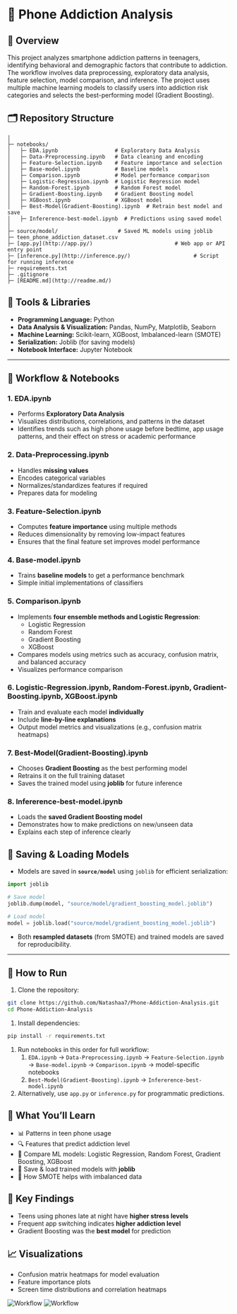 # 📱 Phone Addiction Analysis


## 📌 Overview

This project analyzes smartphone addiction patterns in teenagers, identifying behavioral and demographic factors that contribute to addiction. The workflow involves data preprocessing, exploratory data analysis, feature selection, model comparison, and inference. The project uses multiple machine learning models to classify users into addiction risk categories and selects the best-performing model (Gradient Boosting).


## 🗂 Repository Structure 
```Phone-Addiction-Analysis/
│
├─ notebooks/
│   ├─ EDA.ipynb                  # Exploratory Data Analysis
│   ├─ Data-Preprocessing.ipynb   # Data cleaning and encoding
│   ├─ Feature-Selection.ipynb    # Feature importance and selection
│   ├─ Base-model.ipynb           # Baseline models
│   ├─ Comparison.ipynb           # Model performance comparison
│   ├─ Logistic-Regression.ipynb  # Logistic Regression model
│   ├─ Random-Forest.ipynb        # Random Forest model
│   ├─ Gradient-Boosting.ipynb    # Gradient Boosting model
│   ├─ XGBoost.ipynb              # XGBoost model
│   ├─ Best-Model(Gradient-Boosting).ipynb  # Retrain best model and save
│   ├─ Infererence-best-model.ipynb  # Predictions using saved model
│
├─ source/model/                   # Saved ML models using joblib
├─ teen_phone_addiction_dataset.csv
├─ [app.py](http://app.py/)                          # Web app or API entry point
├─ [inference.py](http://inference.py/)                    # Script for running inference
├─ requirements.txt
├─ .gitignore
├─ [README.md](http://readme.md/) 
```

## 🧰 Tools & Libraries

- **Programming Language:** Python
- **Data Analysis & Visualization:** Pandas, NumPy, Matplotlib, Seaborn
- **Machine Learning:** Scikit-learn, XGBoost, Imbalanced-learn (SMOTE)
- **Serialization:** Joblib (for saving models)
- **Notebook Interface:** Jupyter Notebook

---

## 📝 Workflow & Notebooks

### 1. **EDA.ipynb**

- Performs **Exploratory Data Analysis**
- Visualizes distributions, correlations, and patterns in the dataset
- Identifies trends such as high phone usage before bedtime, app usage patterns, and their effect on stress or academic performance

### 2. **Data-Preprocessing.ipynb**

- Handles **missing values**
- Encodes categorical variables
- Normalizes/standardizes features if required
- Prepares data for modeling

### 3. **Feature-Selection.ipynb**

- Computes **feature importance** using multiple methods
- Reduces dimensionality by removing low-impact features
- Ensures that the final feature set improves model performance

### 4. **Base-model.ipynb**

- Trains **baseline models** to get a performance benchmark
- Simple initial implementations of classifiers

### 5. **Comparison.ipynb**

- Implements **four ensemble methods and Logistic Regression**:
    - Logistic Regression
    - Random Forest
    - Gradient Boosting
    - XGBoost
- Compares models using metrics such as accuracy, confusion matrix, and balanced accuracy
- Visualizes performance comparison

### 6. **Logistic-Regression.ipynb, Random-Forest.ipynb, Gradient-Boosting.ipynb, XGBoost.ipynb**

- Train and evaluate each model **individually**
- Include **line-by-line explanations**
- Output model metrics and visualizations (e.g., confusion matrix heatmaps)

### 7. **Best-Model(Gradient-Boosting).ipynb**

- Chooses **Gradient Boosting** as the best performing model
- Retrains it on the full training dataset
- Saves the trained model using **joblib** for future inference

### 8. **Infererence-best-model.ipynb**

- Loads the **saved Gradient Boosting model**
- Demonstrates how to make predictions on new/unseen data
- Explains each step of inference clearly

## 💾 Saving & Loading Models

- Models are saved in **`source/model`** using `joblib` for efficient serialization:

```python
import joblib

# Save model
joblib.dump(model, "source/model/gradient_boosting_model.joblib")

# Load model
model = joblib.load("source/model/gradient_boosting_model.joblib")

```

- Both **resampled datasets** (from SMOTE) and trained models are saved for reproducibility.

---

## 🚀 How to Run

1. Clone the repository:

```bash
git clone https://github.com/Natashaa7/Phone-Addiction-Analysis.git
cd Phone-Addiction-Analysis

```

1. Install dependencies:

```bash
pip install -r requirements.txt

```

1. Run notebooks in this order for full workflow:
    1. `EDA.ipynb` → `Data-Preprocessing.ipynb` → `Feature-Selection.ipynb` → `Base-model.ipynb` → `Comparison.ipynb` → model-specific notebooks
    2. `Best-Model(Gradient-Boosting).ipynb` → `Infererence-best-model.ipynb`
2. Alternatively, use `app.py` or `inference.py` for programmatic predictions.

## 🧠 What You’ll Learn

- 📊 Patterns in teen phone usage
- 🔍 Features that predict addiction level
- 🤖 Compare ML models: Logistic Regression, Random Forest, Gradient Boosting, XGBoost
- 💾 Save & load trained models with **joblib**
- 🧪 How SMOTE helps with imbalanced data

## 🎯 Key Findings

- Teens using phones late at night have **higher stress levels**
- Frequent app switching indicates **higher addiction level**
- Gradient Boosting was the **best model** for prediction

## 📈 Visualizations

- Confusion matrix heatmaps for model evaluation
- Feature importance plots
- Screen time distributions and correlation heatmaps

![Workflow](docs/jupyter_workflow.gif) 
![Workflow](docs/jupyter_workflow.gif)
 
